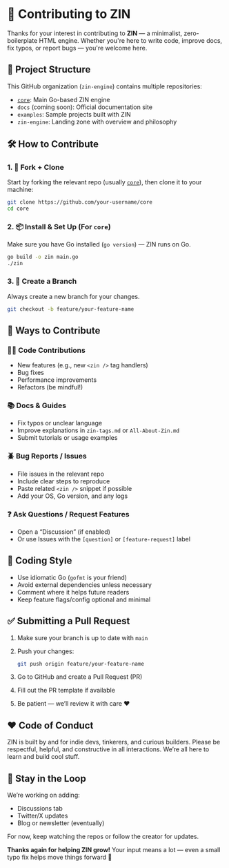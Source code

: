 # 🤝 Contributing to ZIN

Thanks for your interest in contributing to **ZIN** — a minimalist, zero-boilerplate HTML engine. Whether you're here to write code, improve docs, fix typos, or report bugs — you're welcome here.



## 📁 Project Structure

This GitHub organization (`zin-engine`) contains multiple repositories:

- [`core`](https://github.com/zin-engine/core): Main Go-based ZIN engine
- `docs` (coming soon): Official documentation site
- `examples`: Sample projects built with ZIN
- `zin-engine`: Landing zone with overview and philosophy



## 🛠️ How to Contribute

### 1. 🍴 Fork + Clone
Start by forking the relevant repo (usually [`core`](https://github.com/zin-engine/core)), then clone it to your machine:

```bash
git clone https://github.com/your-username/core
cd core
````

### 2. 📦 Install & Set Up (For `core`)

Make sure you have Go installed (`go version`) — ZIN runs on Go.

```bash
go build -o zin main.go
./zin
```

### 3. 🌱 Create a Branch

Always create a new branch for your changes.

```bash
git checkout -b feature/your-feature-name
```



## 🧠 Ways to Contribute

### 🧑‍💻 Code Contributions

* New features (e.g., new `<zin />` tag handlers)
* Bug fixes
* Performance improvements
* Refactors (be mindful!)

### 📚 Docs & Guides

* Fix typos or unclear language
* Improve explanations in `zin-tags.md` or `All-About-Zin.md`
* Submit tutorials or usage examples

### 🪲 Bug Reports / Issues

* File issues in the relevant repo
* Include clear steps to reproduce
* Paste related `<zin />` snippet if possible
* Add your OS, Go version, and any logs

### ❓ Ask Questions / Request Features

* Open a “Discussion” (if enabled)
* Or use Issues with the `[question]` or `[feature-request]` label



## 📐 Coding Style

* Use idiomatic Go (`gofmt` is your friend)
* Avoid external dependencies unless necessary
* Comment where it helps future readers
* Keep feature flags/config optional and minimal



## ✅ Submitting a Pull Request

1. Make sure your branch is up to date with `main`
2. Push your changes:

   ```bash
   git push origin feature/your-feature-name
   ```
3. Go to GitHub and create a Pull Request (PR)
4. Fill out the PR template if available
5. Be patient — we’ll review it with care ❤️



## ❤️ Code of Conduct

ZIN is built by and for indie devs, tinkerers, and curious builders.
Please be respectful, helpful, and constructive in all interactions.
We’re all here to learn and build cool stuff.



## 🧵 Stay in the Loop

We’re working on adding:

* Discussions tab
* Twitter/X updates
* Blog or newsletter (eventually)

For now, keep watching the repos or follow the creator for updates.


**Thanks again for helping ZIN grow!**
Your input means a lot — even a small typo fix helps move things forward 🚀
